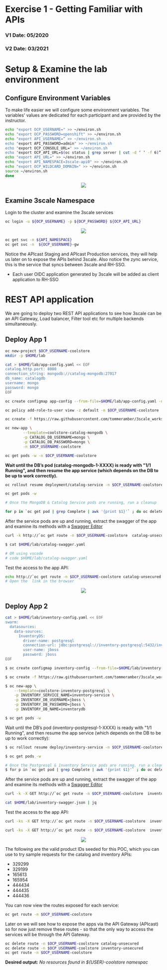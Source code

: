 # Exercise 1 - Getting Familiar with APIs
### V1 Date: 05/2020
### V2 Date: 03/2021



# Setup & Examine the lab environment
## Configure Environment Variables
To make life easier we will configure some environment variables.
The variables' values are dedicated for each participant and are provided by the instructor.

```bash
echo "export OCP_USERNAME=" >> ~/environ.sh
echo "export OCP_PASSWORD=openshift" >> ~/environ.sh
echo "export API_USERNAME=” >> ~/environ.sh
echo "export API_PASSWORD=admin" >> ~/environ.sh
echo "export OCP_CONSOLE_URL=" >> ~/environ.sh
echo "export OCP_API_URL=$(oc status | grep server | cut -d ‘ ‘ -f 6)” >> ~/environ.sh
echo "export API_URL=" >> ~/environ.sh
echo "export API_NAMESPACE=3scale-api0" >> ~/environ.sh
echo "export OCP_WILDCARD_DOMAIN=" >> ~/environ.sh
source ~/environ.sh
done
```
<p align="center">
  <img src="https://user-images.githubusercontent.com/60185557/114383956-cd7f3e00-9b96-11eb-9903-b2b5f30f39b5.png">
</p>

## Examine 3scale Namespace
Login to the cluster and examine the 3scale services

```bash
oc login -u ${OCP_USERNAME} -p ${OCP_PASSWORD} ${OCP_API_URL}
```
<p align="center">
  <img src="https://user-images.githubusercontent.com/60185557/114384917-01a72e80-9b98-11eb-9ed2-163ba5a7a56d.png">
</p>

```bash
oc get svc -n ${API_NAMESPACE}
oc get svc -n  ${OCP_USERNAME}-gw
```

Notice the APIcast Staging and APIcast Production services, they will help us later on to expose the APIs behind 3scale.
Also notice the zync service, this is the service that syncs between 3scale and RH-SSO.
* Each user OIDC application generated by 3scale will be added as client application to RH-SSO

# REST API application
We are going to deploy two REST API applications to see how 3scale can be an API Gateway, Load balancer, Filter tool etc for multiple backends simultaneously.

## Deploy App 1
```bash
oc new-project $OCP_USERNAME-coolstore
mkdir -p $HOME/lab

cat > $HOME/lab/app-config.yaml << EOF
catalog.http.port: 8080
connection_string: mongodb://catalog-mongodb:27017
db_name: catalogdb
username: mongo
password: mongo
EOF

oc create configmap app-config --from-file=$HOME/lab/app-config.yaml -n $OCP_USERNAME-coolstore

oc policy add-role-to-user view -z default -n $OCP_USERNAME-coolstore

oc create -f https://raw.githubusercontent.com/tommeramber/3scale_workshop_materials/master/coolstore-catalog-mongodb-persistent.yaml -n $OCP_USERNAME-coolstore

oc new-app \
        --template=coolstore-catalog-mongodb \
        -p CATALOG_DB_USERNAME=mongo \
        -p CATALOG_DB_PASSWORD=mongo \
        -n $OCP_USERNAME-coolstore

oc get pods -w -n $OCP_USERNAME-coolstore
```

**Wait until the DB’s pod (catalog-mongodb-1-XXXX) is ready with "1/1 Running", and then resume the app service (which depends on the DB to be up to work correctly).**

```bash
oc rollout resume deployment/catalog-service -n $OCP_USERNAME-coolstore

oc get pods -w

# Once the MongoDB & Catalog Service pods are running, run a cleanup

for p in `oc get pod | grep Complete | awk '{print $1}'` ; do oc delete pod $p ; done
```

After the service pods are up and running, extract the swagger of the app and examine its methods with a [Swagger Editor](https://editor.swagger.io/)

```bash
curl -k http://`oc get route -n $OCP_USERNAME-coolstore  catalog-unsecured --template {{.spec.host}}`/docs/coolstore-catalog-microservice-swagger.yaml > $HOME/lab/catalog-swagger.yaml

$ cat $HOME/lab/catalog-swagger.yaml 

# OR using vscode
# code $HOME/lab/catalog-swagger.yaml
```

Test the access to the app API:
```bash
echo http://`oc get route -n $OCP_USERNAME-coolstore catalog-unsecured --template {{.spec.host}}`
# Open the  link in the browser
```

<p align="center">
  <img src="https://user-images.githubusercontent.com/60185557/114385678-f99bbe80-9b98-11eb-9d6b-99ec0979f294.png">
</p>

## Deploy App 2
```bash
cat > $HOME/lab/inventory-config.yaml << EOF
swarm:
  datasources:
    data-sources:
      InventoryDS:
        driver-name: postgresql
        connection-url: jdbc:postgresql://inventory-postgresql:5432/inventorydb
        user-name: jboss
        password: jboss
EOF

$ oc create configmap inventory-config --from-file=$HOME/lab/inventory-config.yaml -n ${OCP_USERNAME}-coolstore

$ oc create -f https://raw.githubusercontent.com/tommeramber/3scale_workshop_materials/master/coolstore-inventory-persistent.yaml -n $OCP_USERNAME-coolstore

$ oc new-app \
    --template=coolstore-inventory-postgresql \
    -p INVENTORY_SERVICE_NAME=inventory-service \
    -p INVENTORY_DB_USERNAME=jboss \
    -p INVENTORY_DB_PASSWORD=jboss \
    -p INVENTORY_DB_NAME=inventorydb

$ oc get pods -w 
```

Wait until the DB’s pod (inventory-postgresql-1-XXXX) is ready with "1/1 Running", and then resume the app service (which depends on the DB to be up to work correctly):

```bash
$ oc rollout resume deploy/inventory-service -n $OCP_USERNAME-coolstore

$ oc get pods -w

# Once the Postgresql & Inventory Service pods are running, run a cleanup
$ for p in `oc get pod | grep Complete | awk '{print $1}'` ; do oc delete pod $p ; done
```

After the service pods are up and running, extract the swagger of the app and examine its methods with a [Swagger Editor](https://editor.swagger.io/)

```bash
curl -k -X GET http://`oc get route -n $OCP_USERNAME-coolstore  inventory-unsecured --template {{.spec.host}}`/swagger.json > $HOME/lab/inventory-swagger.json

cat $HOME/lab/inventory-swagger.json | jq
```

Test the access to the app API:

```bash
curl -ks -X GET http://`oc get route -n $OCP_USERNAME-coolstore  inventory-unsecured --template {{.spec.host}}`/inventory/165613 | python -m json.tool

curl -ks -X GET http://`oc get route -n $OCP_USERNAME-coolstore  inventory-unsecured --template {{.spec.host}}`/inventory/329299 | python -m json.tool
```


<p align="center">
  <img src="https://user-images.githubusercontent.com/60185557/114386145-847cb900-9b99-11eb-9c9d-901220ed75ca.png">
</p>

The following are the valid product IDs seeded for this POC, which you can use to try sample requests for the catalog and inventory APIs:
* 329299
* 329199
* 165613
* 165954
* 444434
* 444435
* 444436

You can now view the routes exposed for each service:

```bash
oc get route -n $OCP_USERNAME-coolstore
```

Later on we will see how to expose the apps via the API Gateway (APIcast) so for now just remove these routes - so that the only way to access the services will be through the API Gateway.

```bash
oc delete route -n $OCP_USERNAME-coolstore catalog-unsecured
oc delete route -n $OCP_USERNAME-coolstore inventory-unsecured
oc get route -n $OCP_USERNAME-coolstore
```

**Desired output:**
*No resources found in ${USER}-coolstore namespac*
